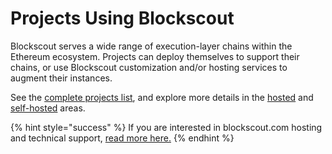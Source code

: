 # Projects Using Blockscout

Blockscout serves a wide range of execution-layer chains within the Ethereum ecosystem. Projects can deploy themselves to support their chains, or use Blockscout customization and/or hosting services to augment their instances.

See the [complete projects list](supported-projects.md), and explore more details in the [hosted](hosted-blockscout.md) and [self-hosted](self-hosted-blockscout-on-byo-servers.md) areas. &#x20;

{% hint style="success" %}
If you are interested in blockscout.com hosting and technical support, [read more here.](../../for-projects/premium-features/your-chain-on-blockscout.com.md)
{% endhint %}



